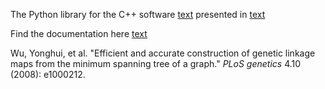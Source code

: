 The Python library for the C++ software [text](https://github.com/ucrbioinfo/MSTmap) presented in [text](https://doi.org/10.1371/journal.pgen.1000212)

Find the documentation here [text](https://github.com/AmirUCR/MSTmap-Python)

Wu, Yonghui, et al. "Efficient and accurate construction of genetic linkage maps from the minimum spanning tree of a graph." _PLoS genetics_ 4.10 (2008): e1000212.